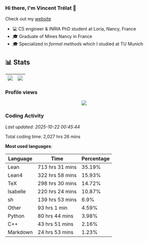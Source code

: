 ### Hi there, I'm Vincent Trélat 👋

Check out my [website](https://vtrelat.github.io)

-   💻 CS engineer & INRIA PhD student at Loria, Nancy, France
-   🎓 Graduate of Mines Nancy in France
-   🎓 Specialized in _formal methods_ which I studied at TU Munich

## 📊 **Stats**

| <img align="center" src="https://readme-stats.clckblog.space/api?username=VTrelat&show_icons=true&include_all_commits=true&theme=tokyonight&hide_border=true" /> | <img align="center" src="https://readme-stats.clckblog.space/api/top-langs/?username=VTrelat&layout=compact&theme=tokyonight&hide_border=true" /> |
| ---------------------------------------------------------------------------------------------------------------------------------------------------------------- | ------------------------------------------------------------------------------------------------------------------------------------------------- |

### Profile views

<p align="center">
 <img src="https://profile-counter.glitch.me/VTrelat/count.svg" />
</p>

<!--automations-->
### Coding Activity
_Last updated: 2025-10-22 00:45:44_

Total coding time: 2,027 hrs 26 mins

**Most used languages**:

| Language | Time | Percentage |
| ------------- | ------------- | ------------- |
| Lean | 713 hrs 31 mins | 35.19% |
| Lean4 | 322 hrs 58 mins | 15.93% |
| TeX | 298 hrs 30 mins | 14.72% |
| Isabelle | 220 hrs 24 mins | 10.87% |
| sh | 139 hrs 53 mins | 6.9% |
| Other | 93 hrs 1 min | 4.59% |
| Python | 80 hrs 44 mins | 3.98% |
| C++ | 43 hrs 51 mins | 2.16% |
| Markdown | 24 hrs 53 mins | 1.23% |

